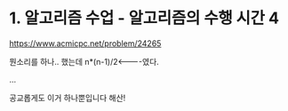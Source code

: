<h1 id="1-알고리즘-수업---알고리즘의-수행-시간-4">1. 알고리즘 수업 - 알고리즘의 수행 시간 4</h1>
<p><a href="https://www.acmicpc.net/problem/24265">https://www.acmicpc.net/problem/24265</a></p>
<p>뭔소리를 하나.. 했는데
 n*(n-1)/2&lt;----였다.</p>
<p> ...</p>
<p> 공교롭게도 이거 하나뿐입니다 해산!</p>